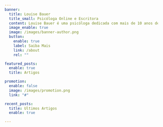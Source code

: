 ```yaml
---
banner:
  title: Louise Bauer
  title_small: Psicóloga Online e Escritora
  content: Louise Bauer é uma psicóloga dedicada com mais de 10 anos de experiência em ajudar pessoas a entenderem suas emoções e desenvolverem bem-estar psicológico.
  image_enable: true
  image: /images/banner-author.png
  button:
    enable: true
    label: Saiba Mais
    link: /about
    rel: ""

featured_posts:
  enable: true
  title: Artigos

promotion:
  enable: false
  image: /images/promotion.png
  link: "#"

recent_posts:
  title: Ultimos Artigos
  enable: true

---
```

